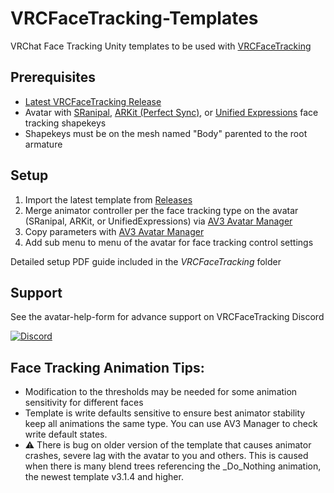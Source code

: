 # VRCFaceTracking-Templates

VRChat Face Tracking Unity templates to be used with [VRCFaceTracking](https://github.com/benaclejames/VRCFaceTracking)

## Prerequisites

* [Latest VRCFaceTracking Release](https://github.com/benaclejames/VRCFaceTracking/releases/latest)
* Avatar with [SRanipal](https://github.com/benaclejames/VRCFaceTracking/wiki/Blend-Shapes-Setup), [ARKit (Perfect Sync)](https://arkit-face-blendshapes.com/), or [Unified Expressions](https://docs.google.com/spreadsheets/d/118jo960co3Mgw8eREFVBsaJ7z0GtKNr52IB4Bz99VTA/edit?usp=sharing) face tracking shapekeys
* Shapekeys must be on the mesh named "Body" parented to the root armature

## Setup 

1. Import the latest template from [Releases](https://github.com/Adjerry91/VRCFaceTracking-Templates/releases/latest)
2. Merge animator controller per the face tracking type on the avatar (SRanipal, ARKit, or UnifiedExpressions) via [AV3 Avatar Manager](https://github.com/VRLabs/Avatars-3.0-Manager)
3. Copy parameters with [AV3 Avatar Manager](https://github.com/VRLabs/Avatars-3.0-Manager)
4. Add sub menu to menu of the avatar for face tracking control settings

Detailed setup PDF guide included in the *VRCFaceTracking* folder

## Support

See the avatar-help-form for advance support on VRCFaceTracking Discord 

[![Discord](https://discord.com/api/guilds/849300336128032789/widget.png)](https://discord.gg/Fh4FNehzKn)

## Face Tracking Animation Tips:

* Modification to the thresholds may be needed for some animation sensitivity for different faces
* Template is write defaults sensitive to ensure best animator stability keep all animations the same type. You can use AV3 Manager to check write default states.
*	:warning: There is bug on older version of the template that causes animator crashes, severe lag with the avatar to you and others. This is caused when there is many blend trees referencing the _Do_Nothing animation, the newest template v3.1.4 and higher. 


